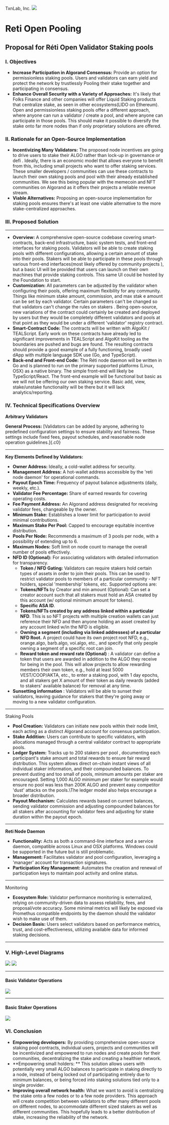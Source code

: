 TxnLab, Inc.
![](.gitbook/assets/horizline.png)

# Reti Open Pooling
## Proposal for Réti Open Validator Staking pools

### I. Objectives

*   **Increase Participation in Algorand Consensus:** Provide an option for permissionless staking pools. Users and validators can earn yield and protect the network by trustlessly Pooling their stake together and participating in consensus.
*   **Enhance Overall Security with a Variety of Approaches:** It's likely that Folks Finance and other companies will offer Liquid Staking products that centralize stake, as seen in other ecosystems(LIDO on Ethereum). Open and permissionless staking pools offer a different approach, where anyone can run a validator / create a pool, and where anyone can participate in those pools. This should make it possible to diversify the stake onto far more nodes than if only proprietary solutions are offered.

### II. Rationale for an Open-Source Implementation

*   **Incentivizing Many Validators:** The proposed node incentives are going to drive users to stake their ALGO rather than lock-up in governance or defi . Ideally, there is an economic model that allows everyone to benefit from this, including small projects who want to offer staking services. These smaller developers / communities can use these contracts to launch their own staking pools and pool with their already established communities. We see this being popular with the memecoin and NFT communities on Algorand as it offers their projects a reliable revenue stream.
*   **Viable Alternatives:** Proposing an open-source implementation for staking pools ensures there's at least one viable alternative to the more stake-centralized approaches.

### III. Proposed Solution

****

*   **Overview:**  A comprehensive open-source codebase covering smart-contracts, back-end infrastructure, basic system tests, and front-end interfaces for staking pools. Validators will be able to create staking pools with different configurations, allowing a certain amount of stake into their pools. Stakers will be able to participate in these pools through various front-end interfaces(most likely offered by community projects ), but a basic UI will be provided that users can launch on their own machines that provide staking controls. This same UI could be hosted by the Foundation to start.
*   **Customization:** All parameters can be adjusted by the validator when configuring their pools, offering maximum flexibility for any community. Things like minimum stake amount, commission, and max stak e amount can be set by each validator. Certain parameters can't be changed so that validators can't change the rules on stakers . Being open-source, new variations of the contract could certainly be created and deployed by users but they would be completely different validators and pools at that point as they would be under a different 'validator' registry contract.
*   **Smart-Contract Code:** The contracts will be written with AlgoKit / TEALScript. Early work on these contracts have already led to significant improvements in TEALScript and AlgoKit tooling as the boundaries are pushed and bugs are found. The resulting contracts should provide a good example of a fully functioning, broadly used dApp with multiple language SDK use (Go, and TypeScript).
*   **Back-end and Front-end Code:** The Réti node daemon will be written in Go and is planned to run on the primary supported platforms (Linux, OSX) as a native binary. The simple front-end will likely be TypeScript/React. The front-end example will be functional but basic as we will not be offering our own staking service. Basic add, view, stake/unstake functionality will be there but it will lack analytics/reporting.

### IV.  Technical Specifications Overview

**Arbitrary Validators**

**General Process:** [Validators can be added by anyone, adhering to
predefined configuration settings to ensure stability and fairness.
These settings include fixed fees, payout schedules, and reasonable node
operation guidelines.]{.c0}

----

**Key Elements Defined by Validators:**

*   **Owner Address:** Ideally, a cold-wallet address for security.
*   **Management Address:** A hot-wallet address accessible by the 'reti node daemon' for operational commands.
*   **Payout Epoch Time:** Frequency of payout balance adjustments (daily, weekly, etc.).
*   **Validator Fee Percentage:** Share of earned rewards for  covering operating costs.
*   **Fee Payment Address:** An Algorand address designated for  receiving validator fees, changeable by the owner.
*   **Minimum Stake:** Establishes a lower limit for participation  to avoid minimal contributions.
*   **Maximum Stake Per Pool:** Capped to encourage equitable incentive distribution.
*   **Pools Per Node:** Recommends a maximum of 3 pools per node, with a possibility of extending up to 6.
*   **Maximum Nodes:** Soft limit on node count to manage the overall number of pools effectively.
*   **NFD ID (Optional):** For associating validators with detailed information for transparency.
    *   **Token / NFD Gating:** Validators can require stakers hold certain types of assets in order to join their pools. This can be used to restrict validator pools to members of a particular community - NFT holders, special 'membership' tokens, etc. Supported options are:
    *   **Tokens/NFTs** by Creator and min amount (Optional): Can set a creator account such that all stakers must hold an ASA created by this account (w/ optional minimum amount for tokens).
    *   **Specific ASA ID**.
    *   **Tokens/NFTs created by any address linked within a particular NFD**. This is so NFT projects with multiple creation wallets can just reference their NFD and then anyone holding an asset created by any account linked w/in the NFD is eligible.
    *  **Owning a segment (including via linked addresses) of a particular NFD Root.** A project could have its own project root NFD, e.g., orange.algo, barb.algo, voi.algo, etc., and specify that only people owning a segment of a specific root can join.
    *   **Reward token and reward rate (Optional)** : A validator can define a token that users are awarded in addition to the ALGO they receive for being in the pool. This will allow projects to allow rewarding members their own token, e.g., hold at least 5000 VEST/COOP/AKTA, etc., to enter a staking pool, with 1 day epochs, and all stakers get X amount of their token as daily rewards (added to stakers' available balance) for removal at any time.
*   **Sunsetting information** : Validators will be able to sunset their validators, leaving guidance for stakers that they're going away or moving to a new validator configuration.

----

Staking Pools

*   **Pool Creation:** Validators can initiate new pools within their node limit, each acting as a distinct Algorand account for consensus participation.
*   **Stake Addition:** Users can contribute to specific validators, with allocations managed through a central validator contract to appropriate pools.
*   **Ledger System:** Tracks up to 200 stakers per pool  , documenting each participant\'s stake amount and total rewards to ensure fair reward distribution. This system allows direct on-chain instant views of all individual staker information, and their compounded balances. To prevent dusting and too small of pools, minimum amounts per staker are encouraged. Setting 1,000 ALGO minimum per staker for example would ensure no pool was less than 200K ALGO and prevent easy competitor 'dust' attacks on the pools.\The ledger model also helps encourage a broader distribution.
*   **Payout Mechanism:** Calculates rewards based on current balances, sending validator commission and adjusting compounded balances for all stakers after accounting for validator fees and adjusting for stake duration within the payout epoch.

----

**Reti Node Daemon**

*   **Functionality:** Acts as both a command-line interface and a service daemon, compatible across Linux and OSX platforms. Windows could be supported in the future but is still problematic.
*   **Management:** Facilitates validator and pool configuration, leveraging a \'manager\' account for transaction signatures.
*   **Participation Key Management:** Automates the creation and renewal of participation keys to maintain pool activity and online status.

----

Monitoring

*   **Ecosystem Role:**  Validator performance monitoring is externalized, relying on community-driven data to assess reliability, fees, and proposal/vote accuracy.  Some minimal metrics will likely be exposed via Promethus compatible endpoints by the daemon should the validator wish to make use of them.
*   **Decision Basis:** Users select validators based on performance metrics, trust, and cost-effectiveness, utilizing available data for informed staking decisions.

----

### V. High-Level Diagrams

![](.gitbook/assets/Reti_Validator_Pools_Page_1.png)
![](.gitbook/assets/Reti_Validator_Pools_Page_2.png)

----
#### Basic Validator Operations
![](.gitbook/assets/validator.png)

----
#### Basic Staker Operations
![](.gitbook/assets/staker.png)

### VI. Conclusion

*   **Empowering developers:**  By providing comprehensive open-source staking pool contracts, individual users, projects and communities will be incentivized and empowered to run nodes and create pools for their communities, decentralizing the stake and creating a healthier network.
*   **Empowering small holders: ** This solution allows users with potentially very small ALGO balances to participate in staking directly to a node, instead of being locked out of participating entirely due to minimum balances, or being forced into staking solutions tied only to a single provider.
*   **Improving overall network health:** What we want to avoid is centralizing the stake onto a few nodes or to a few node providers. This approach will create competition between validators to offer many different pools on different nodes, to accommodate different sized stakers as well as different communities. This hopefully leads to a better distribution of stake, increasing the reliability of the network.

